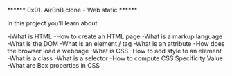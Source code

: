 ****** 0x01. AirBnB clone - Web static ******

In this project you'll learn about:

-iWhat is HTML
-How to create an HTML page
-What is a markup language
-What is the DOM
-What is an element / tag
-What is an attribute
-How does the browser load a webpage
-What is CSS
-How to add style to an element
-What is a class
-What is a selector
-How to compute CSS Specificity Value
-What are Box properties in CSS
